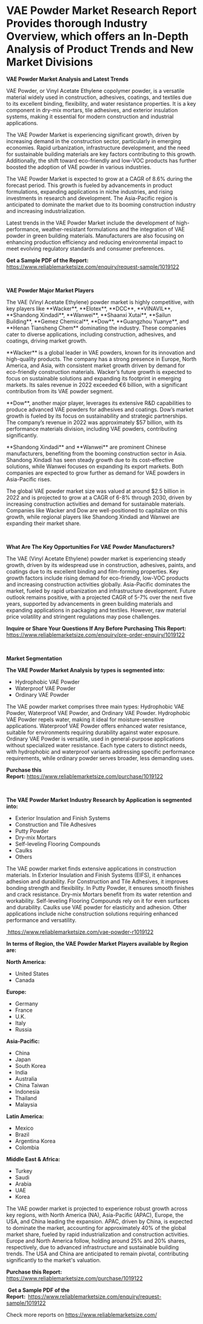 <p><h1>VAE Powder Market Research Report Provides thorough Industry Overview, which offers an In-Depth Analysis of Product Trends and New Market Divisions</h1></p><p><strong>VAE Powder Market Analysis and Latest Trends</strong></p>
<p><p>VAE Powder, or Vinyl Acetate Ethylene copolymer powder, is a versatile material widely used in construction, adhesives, coatings, and textiles due to its excellent binding, flexibility, and water resistance properties. It is a key component in dry-mix mortars, tile adhesives, and exterior insulation systems, making it essential for modern construction and industrial applications.</p><p>The VAE Powder Market is experiencing significant growth, driven by increasing demand in the construction sector, particularly in emerging economies. Rapid urbanization, infrastructure development, and the need for sustainable building materials are key factors contributing to this growth. Additionally, the shift toward eco-friendly and low-VOC products has further boosted the adoption of VAE powder in various industries.</p><p>The VAE Powder Market is expected to grow at a CAGR of 8.6% during the forecast period. This growth is fueled by advancements in product formulations, expanding applications in niche industries, and rising investments in research and development. The Asia-Pacific region is anticipated to dominate the market due to its booming construction industry and increasing industrialization.</p><p>Latest trends in the VAE Powder Market include the development of high-performance, weather-resistant formulations and the integration of VAE powder in green building materials. Manufacturers are also focusing on enhancing production efficiency and reducing environmental impact to meet evolving regulatory standards and consumer preferences.</p></p>
<p><strong>Get a Sample PDF of the Report:&nbsp;</strong> <a href="https://www.reliablemarketsize.com/enquiry/request-sample/1019122?utm_campaign=2145&utm_medium=2&utm_source=Github&utm_content=ia&utm_term=26012025&utm_id=vae-powder">https://www.reliablemarketsize.com/enquiry/request-sample/1019122</a></p>
<p>&nbsp;</p>
<p><strong>VAE Powder Major Market Players</strong></p>
<p><p>The VAE (Vinyl Acetate Ethylene) powder market is highly competitive, with key players like **Wacker**, **Elotex**, **DCC**, **VINAVIL**, **Shandong Xindadi**, **Wanwei**, **Shaanxi Xutai**, **Sailun Building**, **Gemez Chemical**, **Dow**, **Guangzhou Yuanye**, and **Henan Tiansheng Chem** dominating the industry. These companies cater to diverse applications, including construction, adhesives, and coatings, driving market growth.</p><p>**Wacker** is a global leader in VAE powders, known for its innovation and high-quality products. The company has a strong presence in Europe, North America, and Asia, with consistent market growth driven by demand for eco-friendly construction materials. Wacker’s future growth is expected to focus on sustainable solutions and expanding its footprint in emerging markets. Its sales revenue in 2022 exceeded €6 billion, with a significant contribution from its VAE powder segment.</p><p>**Dow**, another major player, leverages its extensive R&D capabilities to produce advanced VAE powders for adhesives and coatings. Dow’s market growth is fueled by its focus on sustainability and strategic partnerships. The company’s revenue in 2022 was approximately $57 billion, with its performance materials division, including VAE powders, contributing significantly.</p><p>**Shandong Xindadi** and **Wanwei** are prominent Chinese manufacturers, benefiting from the booming construction sector in Asia. Shandong Xindadi has seen steady growth due to its cost-effective solutions, while Wanwei focuses on expanding its export markets. Both companies are expected to grow further as demand for VAE powders in Asia-Pacific rises.</p><p>The global VAE powder market size was valued at around $2.5 billion in 2022 and is projected to grow at a CAGR of 6-8% through 2030, driven by increasing construction activities and demand for sustainable materials. Companies like Wacker and Dow are well-positioned to capitalize on this growth, while regional players like Shandong Xindadi and Wanwei are expanding their market share.</p></p>
<p>&nbsp;</p>
<p><strong>What Are The Key Opportunities For VAE Powder Manufacturers?</strong></p>
<p><p>The VAE (Vinyl Acetate Ethylene) powder market is experiencing steady growth, driven by its widespread use in construction, adhesives, paints, and coatings due to its excellent binding and film-forming properties. Key growth factors include rising demand for eco-friendly, low-VOC products and increasing construction activities globally. Asia-Pacific dominates the market, fueled by rapid urbanization and infrastructure development. Future outlook remains positive, with a projected CAGR of 5-7% over the next five years, supported by advancements in green building materials and expanding applications in packaging and textiles. However, raw material price volatility and stringent regulations may pose challenges.</p></p>
<p><strong>Inquire or Share Your Questions If Any Before Purchasing This Report:</strong> <a href="https://www.reliablemarketsize.com/enquiry/pre-order-enquiry/1019122?utm_campaign=2145&utm_medium=2&utm_source=Github&utm_content=ia&utm_term=26012025&utm_id=vae-powder">https://www.reliablemarketsize.com/enquiry/pre-order-enquiry/1019122</a></p>
<p>&nbsp;</p>
<p><strong>Market Segmentation</strong></p>
<p><strong>The VAE Powder Market Analysis by types is segmented into:</strong></p>
<p><ul><li>Hydrophobic VAE Powder</li><li>Waterproof VAE Powder</li><li>Ordinary VAE Powder</li></ul></p>
<p><p>The VAE powder market comprises three main types: Hydrophobic VAE Powder, Waterproof VAE Powder, and Ordinary VAE Powder. Hydrophobic VAE Powder repels water, making it ideal for moisture-sensitive applications. Waterproof VAE Powder offers enhanced water resistance, suitable for environments requiring durability against water exposure. Ordinary VAE Powder is versatile, used in general-purpose applications without specialized water resistance. Each type caters to distinct needs, with hydrophobic and waterproof variants addressing specific performance requirements, while ordinary powder serves broader, less demanding uses.</p></p>
<p><strong>Purchase this Report:&nbsp;</strong><a href="https://www.reliablemarketsize.com/purchase/1019122?utm_campaign=2145&utm_medium=2&utm_source=Github&utm_content=ia&utm_term=26012025&utm_id=vae-powder">https://www.reliablemarketsize.com/purchase/1019122</a></p>
<p>&nbsp;</p>
<p><strong>The VAE Powder Market Industry Research by Application is segmented into:</strong></p>
<p><ul><li>Exterior Insulation and Finish Systems</li><li>Construction and Tile Adhesives</li><li>Putty Powder</li><li>Dry-mix Mortars</li><li>Self-leveling Flooring Compounds</li><li>Caulks</li><li>Others</li></ul></p>
<p><p>The VAE powder market finds extensive applications in construction materials. In Exterior Insulation and Finish Systems (EIFS), it enhances adhesion and durability. For Construction and Tile Adhesives, it improves bonding strength and flexibility. In Putty Powder, it ensures smooth finishes and crack resistance. Dry-mix Mortars benefit from its water retention and workability. Self-leveling Flooring Compounds rely on it for even surfaces and durability. Caulks use VAE powder for elasticity and adhesion. Other applications include niche construction solutions requiring enhanced performance and versatility.</p></p>
<p><a href="https://www.reliablemarketsize.com/vae-powder-r1019122?utm_campaign=2145&utm_medium=2&utm_source=Github&utm_content=ia&utm_term=26012025&utm_id=vae-powder">&nbsp;https://www.reliablemarketsize.com/vae-powder-r1019122</a></p>
<p><strong>In terms of Region, the VAE Powder Market Players available by Region are:</strong></p>
<p>
    <p> <strong> North America: </strong>
        <ul>
            <li>United States</li>
            <li>Canada</li>
        </ul>
        </p> 
    <p> <strong> Europe: </strong>
        <ul>
            <li>Germany</li>
            <li>France</li>
            <li>U.K.</li>
            <li>Italy</li>
            <li>Russia</li>
        </ul>
        </p> 
    <p> <strong> Asia-Pacific: </strong>
        <ul>
            <li>China</li>
            <li>Japan</li>
            <li>South Korea</li>
            <li>India</li>
            <li>Australia</li>
            <li>China Taiwan</li>
            <li>Indonesia</li>
            <li>Thailand</li>
            <li>Malaysia</li>
        </ul>
        </p> 
    <p> <strong> Latin America: </strong>
        <ul>
            <li>Mexico</li>
            <li>Brazil</li>
            <li>Argentina Korea</li>
            <li>Colombia</li>
        </ul>
        </p> 
    <p> <strong> Middle East & Africa: </strong>
        <ul>
            <li>Turkey</li>
            <li>Saudi</li>
            <li>Arabia</li>
            <li>UAE</li>
            <li>Korea</li>
        </ul>
    </p>
    </p>
<p><p>The VAE powder market is projected to experience robust growth across key regions, with North America (NA), Asia-Pacific (APAC), Europe, the USA, and China leading the expansion. APAC, driven by China, is expected to dominate the market, accounting for approximately 40% of the global market share, fueled by rapid industrialization and construction activities. Europe and North America follow, holding around 25% and 20% shares, respectively, due to advanced infrastructure and sustainable building trends. The USA and China are anticipated to remain pivotal, contributing significantly to the market's valuation.</p></p>
<p><strong>Purchase this Report: </strong><a href="https://www.reliablemarketsize.com/purchase/1019122?utm_campaign=2145&utm_medium=2&utm_source=Github&utm_content=ia&utm_term=26012025&utm_id=vae-powder">https://www.reliablemarketsize.com/purchase/1019122</a></p>
<p>&nbsp;<strong>Get a Sample PDF of the Report:&nbsp;&nbsp;</strong><a href="https://www.reliablemarketsize.com/enquiry/request-sample/1019122?utm_campaign=2145&utm_medium=2&utm_source=Github&utm_content=ia&utm_term=26012025&utm_id=vae-powder">https://www.reliablemarketsize.com/enquiry/request-sample/1019122</a></p>
<p><strong></strong></p>
<p>Check more reports on <a href="https://www.reliablemarketsize.com/?utm_campaign=2145&utm_medium=2&utm_source=Github&utm_content=ia&utm_term=26012025&utm_id=vae-powder">https://www.reliablemarketsize.com/</a></p>